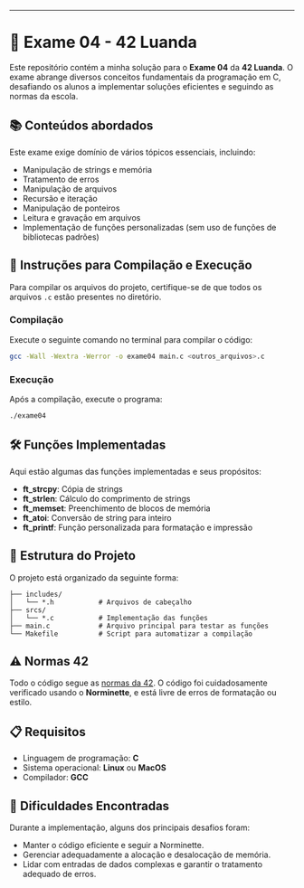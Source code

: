 
---

# 📝 Exame 04 - 42 Luanda

Este repositório contém a minha solução para o **Exame 04** da **42 Luanda**. O exame abrange diversos conceitos fundamentais da programação em C, desafiando os alunos a implementar soluções eficientes e seguindo as normas da escola.

## 📚 Conteúdos abordados

Este exame exige domínio de vários tópicos essenciais, incluindo:

- Manipulação de strings e memória
- Tratamento de erros
- Manipulação de arquivos
- Recursão e iteração
- Manipulação de ponteiros
- Leitura e gravação em arquivos
- Implementação de funções personalizadas (sem uso de funções de bibliotecas padrões)

## 🚀 Instruções para Compilação e Execução

Para compilar os arquivos do projeto, certifique-se de que todos os arquivos `.c` estão presentes no diretório.

### Compilação

Execute o seguinte comando no terminal para compilar o código:

```bash
gcc -Wall -Wextra -Werror -o exame04 main.c <outros_arquivos>.c
```

### Execução

Após a compilação, execute o programa:

```bash
./exame04
```

## 🛠️ Funções Implementadas

Aqui estão algumas das funções implementadas e seus propósitos:

- **ft_strcpy**: Cópia de strings
- **ft_strlen**: Cálculo do comprimento de strings
- **ft_memset**: Preenchimento de blocos de memória
- **ft_atoi**: Conversão de string para inteiro
- **ft_printf**: Função personalizada para formatação e impressão

## 📑 Estrutura do Projeto

O projeto está organizado da seguinte forma:

```
├── includes/
│   └── *.h           # Arquivos de cabeçalho
├── srcs/
│   └── *.c           # Implementação das funções
├── main.c            # Arquivo principal para testar as funções
└── Makefile          # Script para automatizar a compilação
```

## ⚠️ Normas 42

Todo o código segue as [normas da 42](https://github.com/42School/norminette). O código foi cuidadosamente verificado usando o **Norminette**, e está livre de erros de formatação ou estilo.

## 📋 Requisitos

- Linguagem de programação: **C**
- Sistema operacional: **Linux** ou **MacOS**
- Compilador: **GCC**

## 🧠 Dificuldades Encontradas

Durante a implementação, alguns dos principais desafios foram:

- Manter o código eficiente e seguir a Norminette.
- Gerenciar adequadamente a alocação e desalocação de memória.
- Lidar com entradas de dados complexas e garantir o tratamento adequado de erros.
